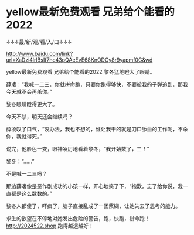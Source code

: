 # yellow最新免费观看 兄弟给个能看的2022

↓↓↓最/新/观/看/入/口↓↓↓

http://www.baidu.com/link?url=XaDzi4lrlBsIf7hc43pQAeEvE68KnODCy8r9yapmf0G&wd

yellow最新免费观看 兄弟给个能看的2022
黎冬猛地瞪大了眼睛。

薛凌：“我喊一二三，你就拼命跑，只要你跑得够快，不要被我的子弹追到，那我今天就不会再杀你。”

黎冬眼睛瞪得更大了。

今天不杀，明天还会继续吗？

薛凌叹了口气，“没办法，我也不想的，谁让我干的就是刀口舔血的工作呢，不杀你，我就得死。”

说完，他脸色一变，眼神凌厉地看着黎冬，“我开始数了，三！”

黎冬：“……”

不是喊一二三吗？

那边薛凌像是恶作剧成功的小孩一样，开心地笑了下，“抱歉，忘了给你说，我一直都是这么数数的。”

黎冬人都傻了，吓疯了，脑子直接乱成了一团浆糊，让她失去了思考的能力。

求生的欲望在不停地对她发出危险的警告，跑，快跑，拼命跑！
http://2024522.shop
跑得越远越好！
